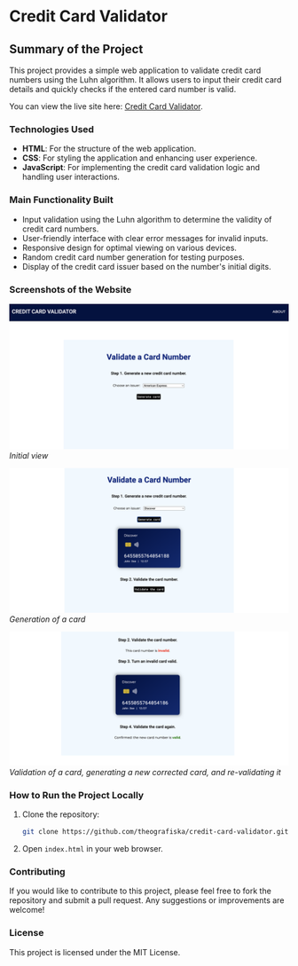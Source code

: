 # Credit Card Validator

## Summary of the Project

This project provides a simple web application to validate credit card numbers using the Luhn algorithm. It allows users to input their credit card details and quickly checks if the entered card number is valid. 

You can view the live site here: [Credit Card Validator](https://theografiska.github.io/credit-card-validator/).

### Technologies Used

- **HTML**: For the structure of the web application.
- **CSS**: For styling the application and enhancing user experience.
- **JavaScript**: For implementing the credit card validation logic and handling user interactions.

### Main Functionality Built

- Input validation using the Luhn algorithm to determine the validity of credit card numbers.
- User-friendly interface with clear error messages for invalid inputs.
- Responsive design for optimal viewing on various devices.
- Random credit card number generation for testing purposes.
- Display of the credit card issuer based on the number's initial digits.

### Screenshots of the Website

![Screenshot 1](resources/screenshot1.png)
*Initial view*

![Screenshot 2](resources/screenshot2.png)
*Generation of a card*

![Screenshot 3](resources/screenshot3.png)
*Validation of a card, generating a new corrected card, and re-validating it*

### How to Run the Project Locally

1. Clone the repository:
   ```bash
   git clone https://github.com/theografiska/credit-card-validator.git

2. Open `index.html` in your web browser.

### Contributing

If you would like to contribute to this project, please feel free to fork the repository and submit a pull request. Any suggestions or improvements are welcome!

### License

This project is licensed under the MIT License.